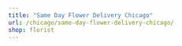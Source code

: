 ```yaml
---
title: "Same Day Flower Delivery Chicago"
url: /chicago/same-day-flower-delivery-chicago/
shop: florist
---
```

